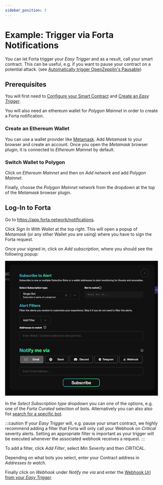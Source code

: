 ```yaml
---
sidebar_position: 3
---
```


# Example: Trigger via Forta Notifications

You can let Forta trigger your _Easy Trigger_ and as a result, call your smart contract.
This can be useful, e.g. if you want to pause your contract on a potential attack. (see
[Automatically trigger OpenZepplin's Pausable](/#3a-automatically-trigger-openzeppelins-pausable_pause))

## Prerequisites

You will first need to [Configure your Smart Contract](/) and
[Create an _Easy Trigger_](/create-easy-trigger).

You will also need an ethereum wallet for _Polygon Mainnet_ in order to create a Forta notification.

### Create an Ethereum Wallet

You can use a wallet provider like [Metamask](https://metamask.io/).
Add _Metamask_ to your browser and create an account.
Once you open the _Metamask_ browser plugin, it is connected to _Ethereum Mainnet_ by default.

### Switch Wallet to Polygon

Click on _Ethereum Mainnet_ and then on _Add network_ and add _Polygon Mainnet_.

Finally, choose the _Polygon Mainnet_ network from the dropdown at the top of the _Metamask_ browser plugin.

## Log-In to Forta

Go to https://app.forta.network/notifications.

Click _Sign In With Wallet_ at the top right. This will open a popup of _Metamask_ (or any other Wallet you are using) where you have to sign the Forta request.

Once your signed in, click on _Add subscription_, where you should see the following popup:

![Forta Alert](/screenshots/forta_alert.png)

In the _Select Subscription type_ dropdown you can one of the options, e.g. one of the _Forta Curated_ selection of bots. Alternatively you can also also fist [search for a specific bot](https://explorer.forta.network/).


:::caution
If your _Easy Trigger_ will, e.g. pause your smart contract, we highly recommend adding a filter that Forta will only call your Webhook on _Critical_ severity alerts.
Setting an appropriate filter is important as your trigger will be executed whenever the associated webhook receives a request.
:::

To add a filter, click _Add Filter_, select _Min Severity_ and then _CRITICAL_.

Depending on what bots you select, enter your Contract address in _Addresses to watch_.

Finally click on _Webhook_ under _Notify me via_ and enter the [Webhook Url from your _Easy Trigger_](/create-easy-trigger#4-use-webhook).
